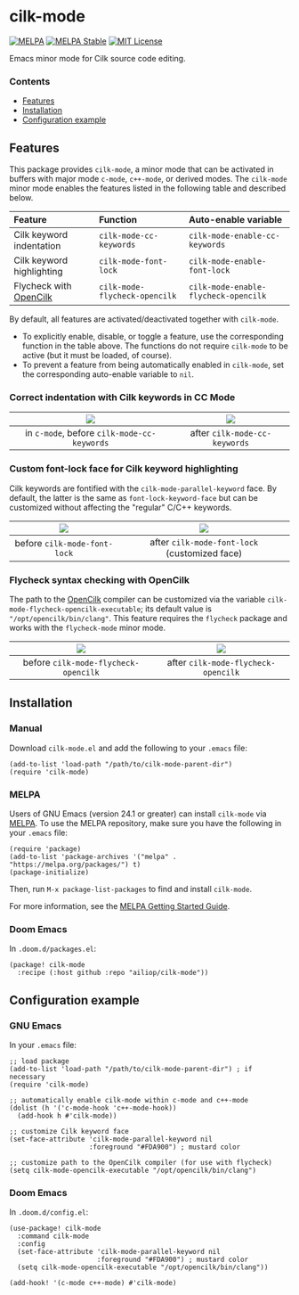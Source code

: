 # cilk-mode

[![MELPA](https://melpa.org/packages/cilk-mode-badge.svg)](https://melpa.org/#/cilk-mode)
[![MELPA Stable](https://stable.melpa.org/packages/cilk-mode-badge.svg)](https://stable.melpa.org/#/cilk-mode)
[![MIT License](https://img.shields.io/badge/License-MIT-yellow.svg)](https://opensource.org/licenses/MIT)

Emacs minor mode for Cilk source code editing.

### Contents

  - [Features](#features)
  - [Installation](#installation)
  - [Configuration example](#configuration-example)


## Features

This package provides `cilk-mode`, a minor mode that can be activated in
buffers with major mode `c-mode`, `c++-mode`, or derived modes. The
`cilk-mode` minor mode enables the features listed in the following
table and described below.

| Feature                            | Function                      | Auto-enable variable                 |
|:-----------------------------------|:------------------------------|:-------------------------------------|
| Cilk keyword indentation           | `cilk-mode-cc-keywords`       | `cilk-mode-enable-cc-keywords`       |
| Cilk keyword highlighting          | `cilk-mode-font-lock`         | `cilk-mode-enable-font-lock`         |
| Flycheck with [OpenCilk][opencilk] | `cilk-mode-flycheck-opencilk` | `cilk-mode-enable-flycheck-opencilk` |

[opencilk]: https://opencilk.org

By default, all features are activated/deactivated together with
`cilk-mode`.

  - To explicitly enable, disable, or toggle a feature, use the
    corresponding function in the table above. The functions do not
    require `cilk-mode` to be active (but it must be loaded, of course).
  - To prevent a feature from being automatically enabled in
    `cilk-mode`, set the corresponding auto-enable variable to `nil`.

### Correct indentation with Cilk keywords in CC Mode

| ![][png-cilk-kwd-indent-off]                | ![][png-cilk-kwd-indent-on]   |
|:-------------------------------------------:|:-----------------------------:|
| in `c-mode`, before `cilk-mode-cc-keywords` | after `cilk-mode-cc-keywords` |

[png-cilk-kwd-indent-off]: screenshots/cilk-mode-example_cc-off_font-off_flycheck-on.png
[png-cilk-kwd-indent-on]: screenshots/cilk-mode-example_cc-on_font-off_flycheck-on.png

### Custom font-lock face for Cilk keyword highlighting

Cilk keywords are fontified with the `cilk-mode-parallel-keyword` face.
By default, the latter is the same as `font-lock-keyword-face` but can
be customized without affecting the "regular" C/C++ keywords.

| ![][png-cilk-kwd-highlight-off] | ![][png-cilk-kwd-highlight-on]                |
|:-------------------------------:|:---------------------------------------------:|
| before `cilk-mode-font-lock`    | after `cilk-mode-font-lock` (customized face) |

[png-cilk-kwd-highlight-off]: screenshots/cilk-mode-example_cc-on_font-off_flycheck-on.png
[png-cilk-kwd-highlight-on]: screenshots/cilk-mode-example_cc-on_font-on_flycheck-on.png

### Flycheck syntax checking with OpenCilk

The path to the [OpenCilk][opencilk] compiler can be customized via the
variable `cilk-mode-flycheck-opencilk-executable`; its default value is
`"/opt/opencilk/bin/clang"`. This feature requires the `flycheck` package and
works with the `flycheck-mode` minor mode.

| ![][png-cilk-flycheck-off]           | ![][png-cilk-flycheck-on]           |
|:------------------------------------:|:-----------------------------------:|
| before `cilk-mode-flycheck-opencilk` | after `cilk-mode-flycheck-opencilk` |

[png-cilk-flycheck-off]: screenshots/cilk-mode-example_cc-on_font-on_flycheck-off.png
[png-cilk-flycheck-on]: screenshots/cilk-mode-example_cc-on_font-on_flycheck-on.png


## Installation

### Manual

Download `cilk-mode.el` and add the following to your `.emacs` file:

``` emacs-lisp
(add-to-list 'load-path "/path/to/cilk-mode-parent-dir")
(require 'cilk-mode)
```

### MELPA

Users of GNU Emacs (version 24.1 or greater) can install `cilk-mode` via
[MELPA](https://melpa.org/#/cilk-mode). To use the MELPA repository, make sure
you have the following in your `.emacs` file:

``` emacs-lisp
(require 'package)
(add-to-list 'package-archives '("melpa" . "https://melpa.org/packages/") t)
(package-initialize)
```

Then, run `M-x package-list-packages` to find and install `cilk-mode`.

For more information, see the [MELPA Getting Started
Guide](https://melpa.org/#/getting-started).

### Doom Emacs

In `.doom.d/packages.el`:

``` emacs-lisp
(package! cilk-mode
  :recipe (:host github :repo "ailiop/cilk-mode"))
```


## Configuration example

### GNU Emacs

In your `.emacs` file:

``` emacs-lisp
;; load package
(add-to-list 'load-path "/path/to/cilk-mode-parent-dir") ; if necessary
(require 'cilk-mode)

;; automatically enable cilk-mode within c-mode and c++-mode
(dolist (h '('c-mode-hook 'c++-mode-hook))
  (add-hook h #'cilk-mode))

;; customize Cilk keyword face
(set-face-attribute 'cilk-mode-parallel-keyword nil
                    :foreground "#FDA900") ; mustard color

;; customize path to the OpenCilk compiler (for use with flycheck)
(setq cilk-mode-opencilk-executable "/opt/opencilk/bin/clang")
```

### Doom Emacs

In `.doom.d/config.el`:

``` emacs-lisp
(use-package! cilk-mode
  :command cilk-mode
  :config
  (set-face-attribute 'cilk-mode-parallel-keyword nil
                      :foreground "#FDA900") ; mustard color
  (setq cilk-mode-opencilk-executable "/opt/opencilk/bin/clang"))

(add-hook! '(c-mode c++-mode) #'cilk-mode)
```

